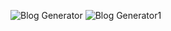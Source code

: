 ![Blog Generator](https://github.com/user-attachments/assets/624f4939-0fb4-4b03-8f52-e2f6abe457ae)
![Blog Generator1](https://github.com/user-attachments/assets/4301078e-2d93-4d2d-b983-d3efcce784f2)

